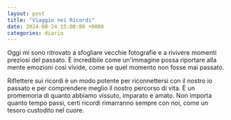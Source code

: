 ```yaml
---
layout: post
title: "Viaggio nei Ricordi"
date: 2024-08-24 15:00:00 +0000
categories: diario
---
```


Oggi mi sono ritrovato a sfogliare vecchie fotografie e a rivivere momenti preziosi del passato. È incredibile come un'immagine possa riportare alla mente emozioni così vivide, come se quel momento non fosse mai passato.

Riflettere sui ricordi è un modo potente per riconnettersi con il nostro io passato e per comprendere meglio il nostro percorso di vita. È un promemoria di quanto abbiamo vissuto, imparato e amato. Non importa quanto tempo passi, certi ricordi rimarranno sempre con noi, come un tesoro custodito nel cuore.
